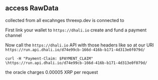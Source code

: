 ## access RawData 
collected from all excahnges threexp.dev is connected to


First link your wallet to `https://dhali.io` create and fund a payment channel

Now call the `https://dhali.io` API with those headers like so at our URI `https://run.api.dhali.io/d74e99cb-166d-416b-b171-4d313e0f079d/`

`curl -H "Payment-Claim: $PAYMENT_CLAIM" \https://run.api.dhali.io/d74e99cb-166d-416b-b171-4d313e0f079d/`

the oracle charges 0.00005 XRP per request